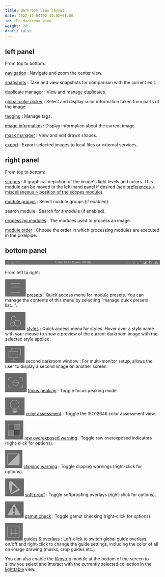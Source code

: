 ```yaml
---
title: darkroom view layout
date: 2022-12-04T02:19:02+01:00
id: the-darkroom-view
weight: 20
draft: false
---
```


## left panel

From top to bottom:

[navigation](../../modules/utility-modules/darkroom/navigation.md)
: Navigate and zoom the center view.

[snapshots](../../modules/utility-modules/darkroom/snapshots.md)
: Take and view snapshots for comparison with the current edit.

[duplicate manager](../../modules/utility-modules/darkroom/duplicate-manager.md)
: View and manage duplicates.

[global color picker](../../modules/utility-modules/darkroom/global-color-picker.md)
: Select and display color information taken from parts of the image.

[tagging](../../modules/utility-modules/shared/tagging.md)
: Manage tags.

[image information](../../modules/utility-modules/shared/image-information.md)
: Display information about the current image.

[mask manager](../../modules/utility-modules/darkroom/mask-manager.md)
: View and edit drawn shapes.

[export](../../modules/utility-modules/shared/export.md)
: Export selected images to local files or external services.

## right panel

From top to bottom:

[scopes](../../modules/utility-modules/shared/scopes.md)
: A graphical depiction of the image's light levels and colors. This module can be moved to the left-hand panel if desired (see [preferences > miscellaneous > position of the scopes module](../../preferences-settings/miscellaneous.md)).

[module groups](./organization/module-groups.md)
: Select module groups (if enabled).

search module
: Search for a module (if enabled).

[processing modules](../../modules/processing-modules/_index.md)
: The modules used to process an image.

[module order](../../modules/utility-modules/darkroom/module-order.md)
: Choose the order in which processing modules are executed in the pixelpipe.

## bottom panel

![darkroom-view-layout](./darkroom-view-layout/darkroom-bottom-panel.png#w100)

From left to right:

![presets-icon](./darkroom-view-layout/presets-icon.png#icon) [presets](./processing-modules/presets.md)
: Quick access menu for module presets. You can manage the contents of this menu by selecting "manage quick presets list...".

![styles-icon](./darkroom-view-layout/styles-icon.png#icon) [styles](../../modules/utility-modules/lighttable/styles.md)
: Quick access menu for styles. Hover over a style name with your mouse to show a preview of the current darkroom image with the selected style applied.

![second-window-icon](./darkroom-view-layout/second-window-icon.png#icon) second darkroom window
: For multi-monitor setup, allows the user to display a second image on another screen.

![focus-peak-icon](./darkroom-view-layout/focus-peak-icon.png#icon) [focus peaking](../../modules/utility-modules/shared/focus-peaking.md)
: Toggle focus peaking mode.

![color-assessment-icon](./darkroom-view-layout/color-assessment-icon.png#icon) [color assessment](../../modules/utility-modules/darkroom/color-assessment.md)
: Toggle the ISO12646 color assessment view.

![raw-overexposed-icon](./darkroom-view-layout/raw-overexposed-icon.png#icon) [raw overexposed warning](../../modules/utility-modules/darkroom/raw-overexposed.md)
: Toggle raw overexposed indicators (right-click for options).

![clipping-icon](./darkroom-view-layout/clipping-icon.png#icon) [clipping warning](../../modules/utility-modules/darkroom/clipping.md)
: Toggle clipping warnings (right-click for options).

![softproof-icon](./darkroom-view-layout/softproof-icon.png#icon) [soft proof](../../modules/utility-modules/darkroom/soft-proof.md)
: Toggle softproofing overlays (right-click for options).

![gamut-check-icon](./darkroom-view-layout/gamut-check-icon.png#icon) [gamut check](../../modules/utility-modules/darkroom/gamut.md)
: Toggle gamut checking (right-click for options).

![guides-overlays-icon](./darkroom-view-layout/guides-overlays-icon.png#icon) [guides & overlays](../../modules/utility-modules/darkroom/guides-overlays.md)
: Left-click to switch global guide overlays on/off and right-click to change the guide settings, including the color of all on-image drawing (masks, crop guides etc.)

You can also enable the [filmstrip](../../modules/utility-modules/shared/filmstrip.md) module at the bottom of the screen to allow you select and interact with the currently selected collection in the [lighttable](../../lighttable/_index.md) view.
